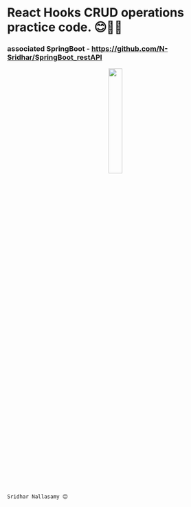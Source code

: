 # React Hooks CRUD operations practice code. 😊✌🏻

### associated SpringBoot - https://github.com/N-Sridhar/SpringBoot_restAPI

<p align="center">
<img src="https://raw.githubusercontent.com/N-Sridhar/Y-Clothing/master/src/VGS.png" width="25%">
</p>

```
Sridhar Nallasamy 😊
```